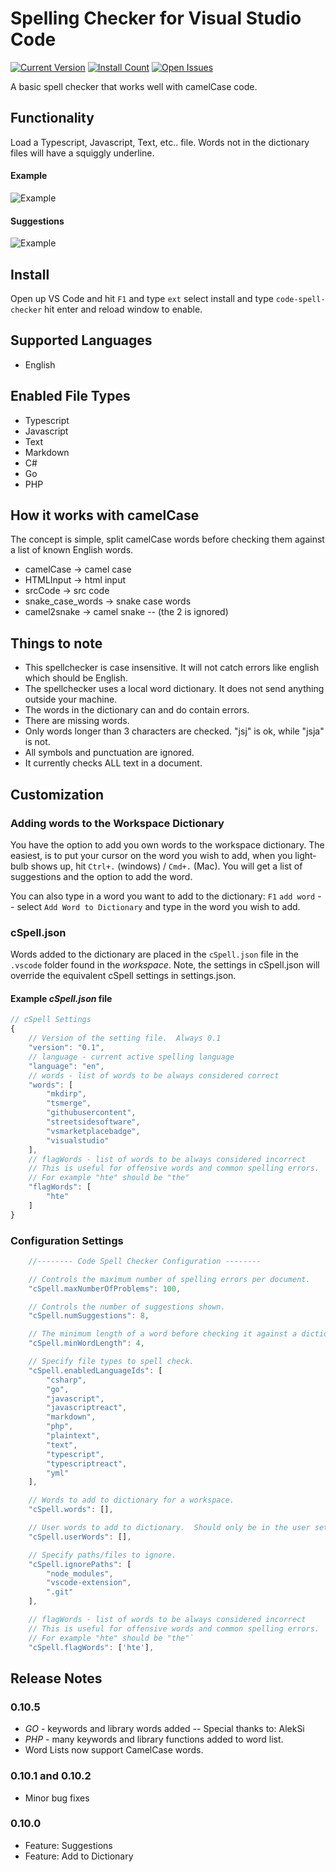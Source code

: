 # Spelling Checker for Visual Studio Code
[![Current Version](http://vsmarketplacebadge.apphb.com/version/streetsidesoftware.code-spell-checker.svg)](https://marketplace.visualstudio.com/items?itemName=streetsidesoftware.code-spell-checker)
[![Install Count](http://vsmarketplacebadge.apphb.com/installs/streetsidesoftware.code-spell-checker.svg)](https://marketplace.visualstudio.com/items?itemName=streetsidesoftware.code-spell-checker)
[![Open Issues](http://vsmarketplacebadge.apphb.com/rating/streetsidesoftware.code-spell-checker.svg) ](https://marketplace.visualstudio.com/items?itemName=streetsidesoftware.code-spell-checker)

A basic spell checker that works well with camelCase code.

## Functionality

Load a Typescript, Javascript, Text, etc.. file.  Words not in the dictionary files will have
a squiggly underline.

#### Example
![Example](https://raw.githubusercontent.com/Jason-Rev/vscode-spell-checker/master/client/images/example.gif)

#### Suggestions
![Example](https://raw.githubusercontent.com/Jason-Rev/vscode-spell-checker/master/client/images/suggestions.gif)


## Install

Open up VS Code and hit `F1` and type `ext` select install and type `code-spell-checker` hit enter and reload window to enable.

## Supported Languages

* English

## Enabled File Types
* Typescript
* Javascript
* Text
* Markdown
* C#
* Go
* PHP

## How it works with camelCase

The concept is simple, split camelCase words before checking them against a list of known English words.
* camelCase -> camel case
* HTMLInput -> html input
* srcCode -> src code
* snake_case_words -> snake case words
* camel2snake -> camel snake -- (the 2 is ignored)

## Things to note

* This spellchecker is case insensitive.  It will not catch errors like english which should be English.
* The spellchecker uses a local word dictionary.  It does not send anything outside your machine.
* The words in the dictionary can and do contain errors.
* There are missing words.
* Only words longer than 3 characters are checked.  "jsj" is ok, while "jsja" is not.
* All symbols and punctuation are ignored.
* It currently checks ALL text in a document.

## Customization

### Adding words to the Workspace Dictionary

You have the option to add you own words to the workspace dictionary.  The easiest, is to put your cursor
on the word you wish to add, when you light-bulb shows up, hit `Ctrl+.` (windows) / `Cmd+.` (Mac).  You will get a list
of suggestions and the option to add the word.

You can also type in a word you want to add to the dictionary: `F1` `add word` -- select `Add Word to Dictionary` and type in the word you wish to add.

### cSpell.json

Words added to the dictionary are placed in the `cSpell.json` file in the `.vscode` folder found in the _workspace_.
Note, the settings in cSpell.json will override the equivalent cSpell settings in settings.json.

#### Example _cSpell.json_ file

```javascript
// cSpell Settings
{
    // Version of the setting file.  Always 0.1
    "version": "0.1",
    // language - current active spelling language
    "language": "en",
    // words - list of words to be always considered correct
    "words": [
        "mkdirp",
        "tsmerge",
        "githubusercontent",
        "streetsidesoftware",
        "vsmarketplacebadge",
        "visualstudio"
    ],
    // flagWords - list of words to be always considered incorrect
    // This is useful for offensive words and common spelling errors.
    // For example "hte" should be "the"
    "flagWords": [
        "hte"
    ]
}
```

### Configuration Settings

```javascript
    //-------- Code Spell Checker Configuration --------

    // Controls the maximum number of spelling errors per document.
    "cSpell.maxNumberOfProblems": 100,

    // Controls the number of suggestions shown.
    "cSpell.numSuggestions": 8,

    // The minimum length of a word before checking it against a dictionary.
    "cSpell.minWordLength": 4,

    // Specify file types to spell check.
    "cSpell.enabledLanguageIds": [
        "csharp",
        "go",
        "javascript",
        "javascriptreact",
        "markdown",
        "php",
        "plaintext",
        "text",
        "typescript",
        "typescriptreact",
        "yml"
    ],

    // Words to add to dictionary for a workspace.
    "cSpell.words": [],

    // User words to add to dictionary.  Should only be in the user settings.
    "cSpell.userWords": [],

    // Specify paths/files to ignore.
    "cSpell.ignorePaths": [
        "node_modules",
        "vscode-extension",
        ".git"
    ],

    // flagWords - list of words to be always considered incorrect
    // This is useful for offensive words and common spelling errors.
    // For example "hte" should be "the"`
    "cSpell.flagWords": ['hte'],
```

## Release Notes

### 0.10.5
* *GO* - keywords and library words added -- Special thanks to: AlekSi
* *PHP* - many keywords and library functions added to word list. 
* Word Lists now support CamelCase words.

### 0.10.1 and 0.10.2
* Minor bug fixes

### 0.10.0
* Feature: Suggestions
* Feature: Add to Dictionary
